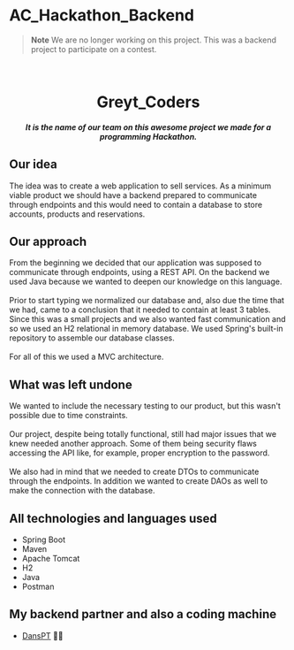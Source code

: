 # AC_Hackathon_Backend

> **Note**
> We are no longer working on this project. 
> This was a backend project to participate on a contest.

<br>
<h1 align="center">
  Greyt_Coders
</h1>

<h4 align="center"><em>It is the name of our team on this awesome project we made for a programming Hackathon.</em></h4>

## Our idea

The idea was to create a web application to sell services. As a minimum viable product we should have a backend prepared to communicate through endpoints and this would need to contain a database to store accounts, products and reservations.

## Our approach

From the beginning we decided that our application was supposed to communicate through endpoints, using a REST API. On the backend we used Java because we wanted to deepen our knowledge on this language.
<br><br>Prior to start typing we normalized our database and, also due the time that we had, came to a conclusion that it needed to contain at least 3 tables. Since this was a small projects and we also wanted fast communication and so we used an H2 relational in memory database.
We used Spring's built-in repository to assemble our database classes.
<br><br>For all of this we used a MVC architecture.

## What was left undone 

We wanted to include the necessary testing to our product, but this wasn't possible due to time constraints.
<br><br>Our project, despite being totally functional, still had major issues that we knew needed another approach. Some of them being security flaws accessing the API like, for example, proper encryption to the password.
<br><br>We also had in mind that we needed to create DTOs to communicate through the endpoints. In addition we wanted to create DAOs as well to make the connection with the database.

## All technologies and languages used

- Spring Boot
- Maven
- Apache Tomcat
- H2
- Java
- Postman

## My backend partner and also a coding machine

- [DansPT](https://www.github.com/DansPT) 👨‍💻
